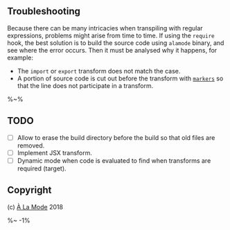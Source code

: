 ## Troubleshooting

Because there can be many intricacies when transpiling with regular expressions, problems might arise from time to time. If using the `require` hook, the best solution is to build the source code using `alamode` binary, and see where the error occurs. Then it must be analysed why it happens, for example:

- The `import` or `export` transform does not match the case.
- A portion of source code is cut out before the transform with [`markers`](https://github.com/a-la/markers/blob/master/src/index.js#L46) so that the line does not participate in a transform.

%~%

## TODO

- [ ] Allow to erase the build directory before the build so that old files are removed.
- [ ] Implement JSX transform.
- [ ] Dynamic mode when code is evaluated to find when transforms are required (target).

## Copyright

(c) [À La Mode][1] 2018

[1]: https://alamode.cc

%~ -1%